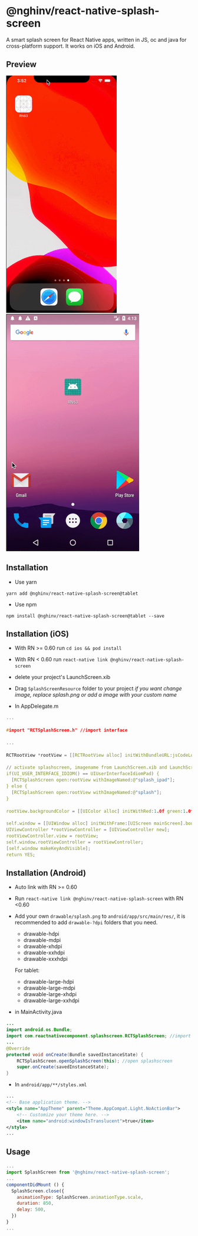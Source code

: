# @nghinv/react-native-splash-screen

A smart splash screen for React Native apps, written in JS, oc and java for cross-platform support.
It works on iOS and Android.

## Preview

![react-native-splash-screen-ios](./assets/ios.gif) 
![react-native-splash-screen-android](./assets/android.gif)

## Installation

* Use yarn

```
yarn add @nghinv/react-native-splash-screen@tablet
```

* Use npm

```
npm install @nghinv/react-native-splash-screen@tablet --save
```

## Installation (iOS)

- With RN >= 0.60 run `cd ios && pod install`

- With RN < 0.60 run `react-native link @nghinv/react-native-splash-screen`

* delete your project's LaunchScreen.xib

* Drag `SplashScreenResource` folder to your project *if you want change image, replace splash.png or add a image with your custom name*

* In AppDelegate.m

```c
...

#import "RCTSplashScreen.h" //import interface

...

RCTRootView *rootView = [[RCTRootView alloc] initWithBundleURL:jsCodeLocation moduleName:@"ReactNativeComponents" initialProperties:nil launchOptions:launchOptions];

// activate splashscreen, imagename from LaunchScreen.xib and LaunchScreen_iPad.xib
if(UI_USER_INTERFACE_IDIOM() == UIUserInterfaceIdiomPad) {
  [RCTSplashScreen open:rootView withImageNamed:@"splash_ipad"];
} else {
  [RCTSplashScreen open:rootView withImageNamed:@"splash"];
}

rootView.backgroundColor = [[UIColor alloc] initWithRed:1.0f green:1.0f blue:1.0f alpha:1];

self.window = [[UIWindow alloc] initWithFrame:[UIScreen mainScreen].bounds];
UIViewController *rootViewController = [UIViewController new];
rootViewController.view = rootView;
self.window.rootViewController = rootViewController;
[self.window makeKeyAndVisible];
return YES;

```

## Installation (Android)

- Auto link with RN >= 0.60

- Run `react-native link @nghinv/react-native-splash-screen` with RN <0.60

* Add your own `drawable/splash.png` to `android/app/src/main/res/`, it is recommended to add `drawable-?dpi` folders that you need.

  * drawable-hdpi
  * drawable-mdpi
  * drawable-xhdpi
  * drawable-xxhdpi
  * drawable-xxxhdpi

  For tablet:
  * drawable-large-hdpi
  * drawable-large-mdpi
  * drawable-large-xhdpi
  * drawable-large-xxhdpi

* in MainActivity.java

```java
...
import android.os.Bundle;
import com.reactnativecomponent.splashscreen.RCTSplashScreen; //import RCTSplashScreen
...
@Override
protected void onCreate(Bundle savedInstanceState) {
    RCTSplashScreen.openSplashScreen(this); //open splashscreen
    super.onCreate(savedInstanceState);
}
```

* In `android/app/**/styles.xml`

```xml
...
<!-- Base application theme. -->
<style name="AppTheme" parent="Theme.AppCompat.Light.NoActionBar">
    <!-- Customize your theme here. -->
    <item name="android:windowIsTranslucent">true</item>
</style>
...
```

## Usage

```js
...
import SplashScreen from '@nghinv/react-native-splash-screen';
...
componentDidMount () {
  SplashScreen.close({
    animationType: SplashScreen.animationType.scale,
    duration: 850,
    delay: 500,
  })
}
...
```
